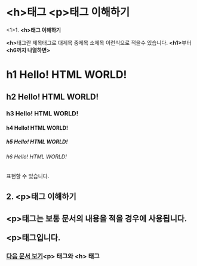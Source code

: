 <h1>&lt;h&gt;태그 &lt;p&gt;태그 이해하기</h1>

<1>1. <strong>&lt;h&gt;태그 이해하기</strong><p/>     
<p><strong>&lt;h&gt;</strong>태그란 제목태그로 대제목 중제목 소제목 이런식으로 적을수 있습니다. <strong>&lt;h1&gt;</strong>부터 <strong>&lt;h6까지 나열하면&gt;</strong><p/>

  <h1>h1 Hello! HTML WORLD!</h1>

  <h2>h2 Hello! HTML WORLD!</h2>

  <h3>h3 Hello! HTML WORLD!</h3>

  <h4>h4 Hello! HTML WORLD!</h4>
 
  <h5>h5 Hello! HTML WORLD!</h5>
   
  <h6>h6 Hello! HTML WORLD!</h6>
<p>표현할 수 있습니다.</p>
<h2>2. <strong>&lt;p&gt;</strong>태그 이해하기<h2/>   
<p><strong>&lt;p&gt;</strong>태그는 보통 문서의 내용을 적을 경우에 사용됩니다.
<p><strong>&lt;p&gt;</strong>태그입니다. <p/>

<h3>
<a href= https://github.com/tlagusejr/mozilia_html/blob/main/html/html_02.md>다음 문서 보기</a>&lt;p&gt; 태그와 &lt;h&gt; 태그
</h3>

